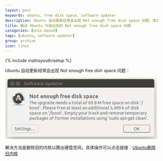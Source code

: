 ```yaml
---
layout: post
keywords: ubuntu, free disk space, software updater
description: Ubuntu 自动更新经常会出现 Not enough free dish space 问题，本文记录解决方法
title: 解决 Ubuntu 升级出现的 Not enough free dish space 问题
categories: [unix-based]
tags: [ubuntu, software updater]
group: archive
icon: linux
---
```

{% include mathsyouth/setup %}

Ubuntu 自动更新经常会出现 Not enough free dish space 问题：

![ubuntu_free_space](/image/ubuntu_free_space/software-updater-2016-12-06.png)

解决方法是删除旧的内核以腾出硬盘空间，具体操作可以点击链接：[Ubuntu删除旧内核](https://www.linuxdashen.com/ubuntu%E5%A6%82%E4%BD%95%E5%88%A0%E9%99%A4%E6%97%A7%E5%86%85%E6%A0%B8%E4%BB%A5%E8%8A%82%E7%BA%A6%E7%A1%AC%E7%9B%98%E7%A9%BA%E9%97%B4)
